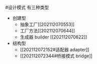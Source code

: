 #设计模式
有三种类型
- 创建型
	- 抽象工厂[[202112070553]] 
	- 工厂方法[[202112070644]]
	- 生成器 builder [[202112070622]]
- 结构型
	- [[202112072152#适配器 adapter]]
	- [[202112072344#桥接模式 bridge]]
